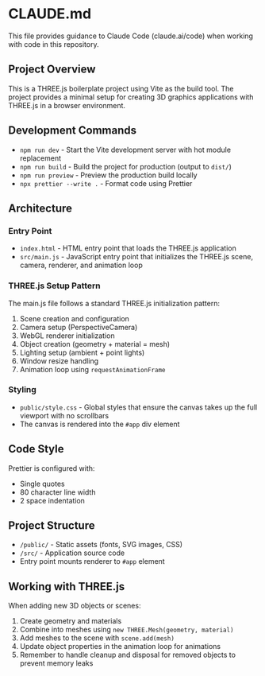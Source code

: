 # CLAUDE.md

This file provides guidance to Claude Code (claude.ai/code) when working with code in this repository.

## Project Overview

This is a THREE.js boilerplate project using Vite as the build tool. The project provides a minimal setup for creating 3D graphics applications with THREE.js in a browser environment.

## Development Commands

- `npm run dev` - Start the Vite development server with hot module replacement
- `npm run build` - Build the project for production (output to `dist/`)
- `npm run preview` - Preview the production build locally
- `npx prettier --write .` - Format code using Prettier

## Architecture

### Entry Point
- `index.html` - HTML entry point that loads the THREE.js application
- `src/main.js` - JavaScript entry point that initializes the THREE.js scene, camera, renderer, and animation loop

### THREE.js Setup Pattern
The main.js file follows a standard THREE.js initialization pattern:
1. Scene creation and configuration
2. Camera setup (PerspectiveCamera)
3. WebGL renderer initialization
4. Object creation (geometry + material = mesh)
5. Lighting setup (ambient + point lights)
6. Window resize handling
7. Animation loop using `requestAnimationFrame`

### Styling
- `public/style.css` - Global styles that ensure the canvas takes up the full viewport with no scrollbars
- The canvas is rendered into the `#app` div element

## Code Style

Prettier is configured with:
- Single quotes
- 80 character line width
- 2 space indentation

## Project Structure

- `/public/` - Static assets (fonts, SVG images, CSS)
- `/src/` - Application source code
- Entry point mounts renderer to `#app` element

## Working with THREE.js

When adding new 3D objects or scenes:
1. Create geometry and materials
2. Combine into meshes using `new THREE.Mesh(geometry, material)`
3. Add meshes to the scene with `scene.add(mesh)`
4. Update object properties in the animation loop for animations
5. Remember to handle cleanup and disposal for removed objects to prevent memory leaks
